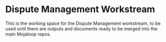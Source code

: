 # Dispute Management Workstream
This is the working space for the Dispute Management workstream, to be used until there are outputs and documents ready to be merged into the main Mojaloop repos.